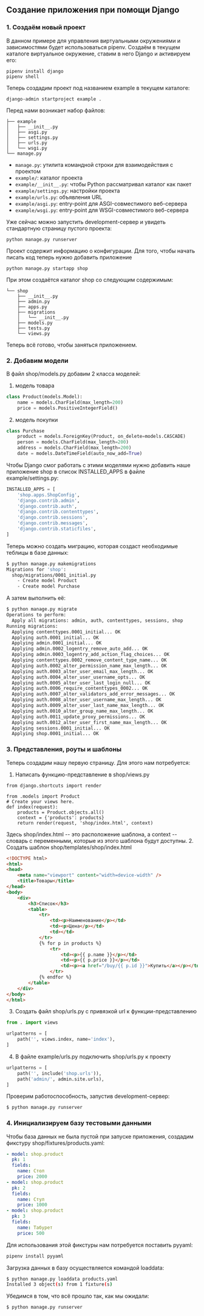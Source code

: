 ## Создание приложения при помощи Django

### 1. Создаём новый проект
В данном примере для управления виртуальными окружениями и зависимостями будет использоваться pipenv. Создаём в текущем каталоге виртуальное окружение, ставим в него Django и активируем его:
```
pipenv install django
pipenv shell
```
Теперь создадим проект под названием example в текущем каталоге:
```
django-admin startproject example .
```
Перед нами возникает набор файлов:
```
├── example
│   ├── __init__.py
│   ├── asgi.py
│   ├── settings.py
│   ├── urls.py
│   └── wsgi.py
└── manage.py
```
* `manage.py`: утилита командной строки для взаимодействия с проектом
* `example/`: каталог проекта
* `example/__init__.py`: чтобы Python рассматривал каталог как пакет
* `example/settings.py`: настройки проекта
* `example/urls.py`: объявления URL
* `example/asgi.py`: entry-point для ASGI-совместимого веб-сервера
* `example/wsgi.py`: entry-point для WSGI-совместимого веб-сервера

Уже сейчас можно запустить development-сервер и увидеть стандартную страницу пустого проекта:
```
python manage.py runserver
```

Проект содержит информацию о конфигурации. Для того, чтобы начать писать код теперь нужно добавить приложение
```
python manage.py startapp shop
```
При этом создаётся каталог shop со следующим содержимым:
```
└── shop
    ├── __init__.py
    ├── admin.py
    ├── apps.py
    ├── migrations
    │   └── __init__.py
    ├── models.py
    ├── tests.py
    └── views.py
```
Теперь всё готово, чтобы заняться приложением.

### 2. Добавим модели

В файл shop/models.py добавим 2 класса моделей:

1. модель товара
```python
class Product(models.Model):
    name = models.CharField(max_length=200)
    price = models.PositiveIntegerField()
```
2. модель покупки
```python
class Purchase
    product = models.ForeignKey(Product, on_delete=models.CASCADE)
    person = models.CharField(max_length=200)
    address = models.CharField(max_length=200)
    date = models.DateTimeField(auto_now_add=True)
```

Чтобы Django смог работать с этими моделями нужно добавить наше приложение shop в список INSTALLED_APPS в файле example/settings.py:
```python
INSTALLED_APPS = [
    'shop.apps.ShopConfig',
    'django.contrib.admin',
    'django.contrib.auth',
    'django.contrib.contenttypes',
    'django.contrib.sessions',
    'django.contrib.messages',
    'django.contrib.staticfiles',
]
```
Теперь можно создать миграцию, которая создаст необходимые теблицы в базе данных:
```bash
$ python manage.py makemigrations
Migrations for 'shop':
  shop/migrations/0001_initial.py
    - Create model Product
    - Create model Purchase
```
А затем выполнить её:
```bash
$ python manage.py migrate
Operations to perform:
  Apply all migrations: admin, auth, contenttypes, sessions, shop
Running migrations:
  Applying contenttypes.0001_initial... OK
  Applying auth.0001_initial... OK
  Applying admin.0001_initial... OK
  Applying admin.0002_logentry_remove_auto_add... OK
  Applying admin.0003_logentry_add_action_flag_choices... OK
  Applying contenttypes.0002_remove_content_type_name... OK
  Applying auth.0002_alter_permission_name_max_length... OK
  Applying auth.0003_alter_user_email_max_length... OK
  Applying auth.0004_alter_user_username_opts... OK
  Applying auth.0005_alter_user_last_login_null... OK
  Applying auth.0006_require_contenttypes_0002... OK
  Applying auth.0007_alter_validators_add_error_messages... OK
  Applying auth.0008_alter_user_username_max_length... OK
  Applying auth.0009_alter_user_last_name_max_length... OK
  Applying auth.0010_alter_group_name_max_length... OK
  Applying auth.0011_update_proxy_permissions... OK
  Applying auth.0012_alter_user_first_name_max_length... OK
  Applying sessions.0001_initial... OK
  Applying shop.0001_initial... OK
```

### 3. Представления, роуты и шаблоны
Теперь создадим нашу первую страницу. Для этого нам потребуется:
1. Написать функцию-представление в shop/views.py
```
from django.shortcuts import render

from .models import Product
# Create your views here.
def index(request):
    products = Product.objects.all()
    context = {'products': products}
    return render(request, 'shop/index.html', context)
```
Здесь shop/index.html -- это расположение шаблона, а context -- словарь с переменными, которые из этого шаблона будут доступны.
2. Создать шаблон shop/templates/shop/index.html
```html
<!DOCTYPE html>
<html>
<head>
    <meta name="viewport" content="width=device-width" />
    <title>Товары</title>
</head>
<body>
    <div>
        <h3>Список</h3>
        <table>
            <tr>
                <td><p>Наименование</p></td>
                <td><p>Цена</p></td>
                <td></td>
            </tr>
            {% for p in products %}
                <tr>
                    <td><p>{{ p.name }}</p></td>
                    <td><p>{{ p.price }}</p></td>
                    <td><p><a href="/buy/{{ p.id }}">Купить</a></p></td>
                </tr>
            {% endfor %}
        </table>
    </div>
</body>
</html>
```
3. Создать файл shop/urls.py с привязкой url к функции-представлению
```python
from . import views

urlpatterns = [
    path('', views.index, name='index'),
]
```
4. В файле example/urls.py подключить shop/urls.py к проекту
```python
urlpatterns = [
    path('', include('shop.urls')),
    path('admin/', admin.site.urls),
]
```
Проверим работоспособность, запустив development-сервер:
```bash
$ python manage.py runserver
```

### 4. Инициализируем базу тестовыми данными
Чтобы база данных не была пустой при запуске приложения, создадим фикстуру shop/fixtures/products.yaml:
```yaml
- model: shop.product
  pk: 1
  fields:
    name: Стол
    price: 2000
- model: shop.product
  pk: 2
  fields:
    name: Стул
    price: 1000
- model: shop.product
  pk: 3
  fields:
    name: Табурет
    price: 500
```

Для использования этой фикстуры нам потребуется поставить pyyaml:
```bash
pipenv install pyyaml
```
Загрузка данных в базу осуществляется командой loaddata:
```bash
$ python manage.py loaddata products.yaml
Installed 3 object(s) from 1 fixture(s)
```
Убедимся в том, что всё прошло так, как мы ожидали:
```bash
$ python manage.py runserver
```
